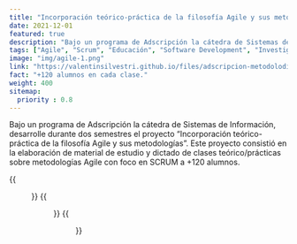 ```yaml
---
title: "Incorporación teórico-práctica de la filosofía Agile y sus metodologías en la Cátreda de Sistemas de Información."
date: 2021-12-01
featured: true
description: "Bajo un programa de Adscripción la cátedra de Sistemas de Información, desarrolle durante dos semestres el proyecto “Incorporación teórico-práctica de la filosofía Agile y sus metodologías”. Este proyecto consistió en la elaboración de material de estudio y dictado de clases teórico/prácticas sobre metodologías Agile con foco en SCRUM a +120 alumnos."
tags: ["Agile", "Scrum", "Educación", "Software Development", "Investigación"]
image: "img/agile-1.png"
link: "https://valentinsilvestri.github.io/files/adscripcion-metodolodias-agiles.pdf"
fact: "+120 alumnos en cada clase."
weight: 400
sitemap:
  priority : 0.8
---
```


Bajo un programa de Adscripción la cátedra de Sistemas de Información, desarrolle durante dos semestres el proyecto “Incorporación teórico-práctica de la filosofía Agile y sus metodologías”. Este proyecto consistió en la elaboración de material de estudio y dictado de clases teórico/prácticas sobre metodologías Agile con foco en SCRUM a +120 alumnos.

{{<figure src="/img/Agile-2.png" alt="Agile 1" width="100%">}}
{{<figure src="/img/Agile-3.png" alt="Agile 2" width="100%">}}
{{<figure src="/img/Agile-4.png" alt="Agile 3" width="100%">}}